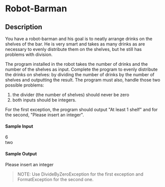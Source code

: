 # Robot-Barman

## Description
You have a robot-barman and his goal is to neatly arrange drinks on the shelves of the bar. He is very smart and takes as many drinks as are necessary to evenly distribute them on the shelves, but he still has problems with division.

The program installed in the robot takes the number of drinks and the number of the shelves as input.
Complete the program to evenly distribute the drinks on shelves: by dividing the number of drinks by the number of shelves and outputting the result.
The program must also, handle those two possible problems: <br>
1. the divider (the number of shelves) should never be zero <br>
2. both inputs should be integers. <br>

For the first exception, the program should output "At least 1 shelf" and for the second, "Please insert an integer".

#### Sample Input
6 <br>
two

#### Sample Output
Please insert an integer

> NOTE: Use DivideByZeroException for the first exception and FormatException for the second one.